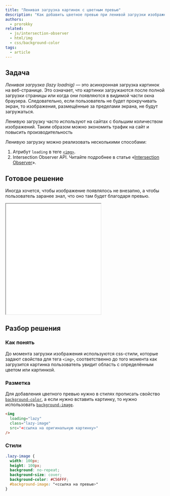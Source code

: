 ```yaml
---
title: "Ленивая загрузка картинок с цветным превью"
description: "Как добавить цветное превью при ленивой загрузки изображения."
authors:
  - prorokky
related:
  - js/intersection-observer
  - html/img
  - css/background-color
tags:
  - article
---
```


## Задача

_Ленивая загрузка (lazy loadnig)_ — это асинхронная загрузка картинок на веб-странице. Это означает, что картинки загружаются после полной загрузки страницы или когда они появляются в видимой части окна браузера. Следовательно, если пользователь не будет прокручивать экран, то изображения, размещённые за пределами экрана, не будут загружаться.

Ленивую загрузку часто используют на сайтах с большим количеством изображений. Таким образом можно экономить трафик на сайт и повысить производительность

Ленивую загрузку можно реализовать несколькими способами:

1. Атрибут `loading` в теге [`<img>`](/html/img/).
2. Intersection Observer API. Читайте подробнее в статье «[Intersection Observer](/js/intersection-observer/)».

## Готовое решение

Иногда хочется, чтобы изображение появлялось не внезапно, а чтобы пользователь заранее знал, что оно там будет благодаря превью.

<iframe title="Ленивая загрузка" src="demos/lazy-load/" height="350"></iframe>

## Разбор решения

### Как понять

До момента загрузки изображения используются css-стили, которые задают свойства для тега `<img>`, соответственно до того момента как загрузится картинка пользователь увидит область с определённым цветом или картинкой.

### Разметка

Для добавления цветного превью нужно в стилях прописать свойство [`background-color`](/css/background-color/), а если нужно вставить картинку, то нужно использовать [`background-image`](/css/background-image/).

```html
<img
  loading="lazy"
  class="lazy-image"
  src="<ссылка на оригинальную картинку>"
/>
```

### Стили

```css
.lazy-image {
  width: 100px;
  height: 100px;
  background: no-repeat;
  background-size: cover;
  background-color: #C56FFF;
  #background-image: "<ссылка на превью>"
}
```
